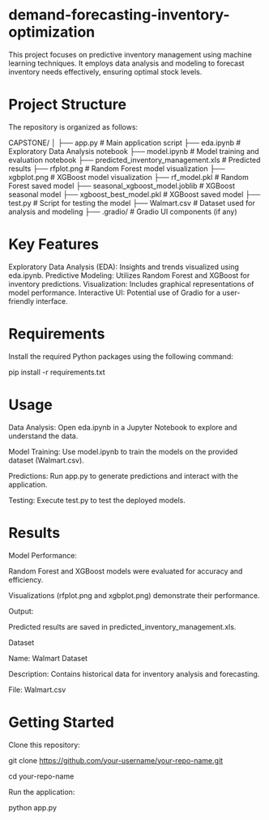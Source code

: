 # demand-forecasting-inventory-optimization
This project focuses on predictive inventory management using machine learning techniques. It employs data analysis and modeling to forecast inventory needs effectively, ensuring optimal stock levels.

# Project Structure
The repository is organized as follows:

CAPSTONE/
│
├── app.py                          # Main application script
├── eda.ipynb                       # Exploratory Data Analysis notebook
├── model.ipynb                     # Model training and evaluation notebook
├── predicted_inventory_management.xls # Predicted results
├── rfplot.png                      # Random Forest model visualization
├── xgbplot.png                     # XGBoost model visualization
├── rf_model.pkl                    # Random Forest saved model
├── seasonal_xgboost_model.joblib   # XGBoost seasonal model
├── xgboost_best_model.pkl          # XGBoost saved model
├── test.py                         # Script for testing the model
├── Walmart.csv                     # Dataset used for analysis and modeling
├── .gradio/                        # Gradio UI components (if any)

# Key Features
Exploratory Data Analysis (EDA): Insights and trends visualized using eda.ipynb.
Predictive Modeling: Utilizes Random Forest and XGBoost for inventory predictions.
Visualization: Includes graphical representations of model performance.
Interactive UI: Potential use of Gradio for a user-friendly interface.

# Requirements
Install the required Python packages using the following command:

pip install -r requirements.txt

# Usage
Data Analysis: Open eda.ipynb in a Jupyter Notebook to explore and understand the data.

Model Training: Use model.ipynb to train the models on the provided dataset (Walmart.csv).

Predictions: Run app.py to generate predictions and interact with the application.

Testing: Execute test.py to test the deployed models.

# Results
Model Performance: 

Random Forest and XGBoost models were evaluated for accuracy and efficiency.

Visualizations (rfplot.png and xgbplot.png) demonstrate their performance.

Output:

Predicted results are saved in predicted_inventory_management.xls.

Dataset

Name: Walmart Dataset

Description: Contains historical data for inventory analysis and forecasting.

File: Walmart.csv

# Getting Started

Clone this repository:

git clone https://github.com/your-username/your-repo-name.git

cd your-repo-name

Run the application:

python app.py
